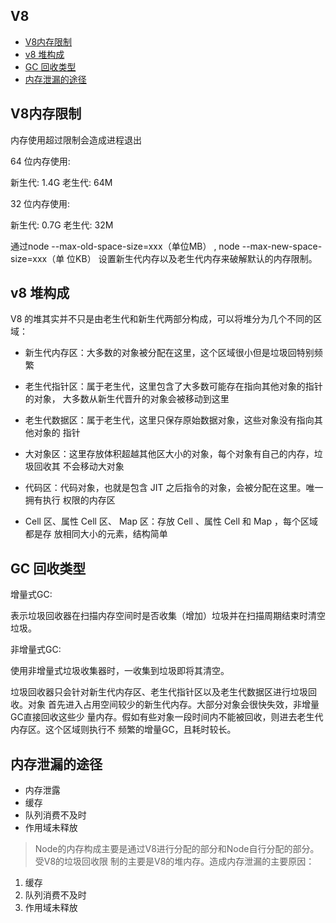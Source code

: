 V8
--


<!-- vim-markdown-toc GFM -->

* [V8内存限制](#v8内存限制)
* [v8 堆构成](#v8-堆构成)
* [GC 回收类型](#gc-回收类型)
* [内存泄漏的途径](#内存泄漏的途径)

<!-- vim-markdown-toc -->

## V8内存限制

内存使用超过限制会造成进程退出

64 位内存使用:

新生代: 1.4G
老生代: 64M

32 位内存使用:

新生代: 0.7G
老生代: 32M

通过node --max-old-space-size=xxx（单位MB） , node --max-new-space-size=xxx（单
位KB） 设置新生代内存以及老生代内存来破解默认的内存限制。


## v8 堆构成

V8 的堆其实并不只是由老生代和新生代两部分构成，可以将堆分为几个不同的区域：

- 新生代内存区：大多数的对象被分配在这里，这个区域很小但是垃圾回特别频繁

- 老生代指针区：属于老生代，这里包含了大多数可能存在指向其他对象的指针的对象，
  大多数从新生代晋升的对象会被移动到这里

- 老生代数据区：属于老生代，这里只保存原始数据对象，这些对象没有指向其他对象的
  指针

- 大对象区：这里存放体积超越其他区大小的对象，每个对象有自己的内存，垃圾回收其
  不会移动大对象

- 代码区：代码对象，也就是包含 JIT 之后指令的对象，会被分配在这里。唯一拥有执行
  权限的内存区

- Cell 区、属性 Cell 区、 Map 区：存放 Cell 、属性 Cell 和 Map ，每个区域都是存
  放相同大小的元素，结构简单

## GC 回收类型

增量式GC:

表示垃圾回收器在扫描内存空间时是否收集（增加）垃圾并在扫描周期结束时清空垃圾。

非增量式GC:

使用非增量式垃圾收集器时，一收集到垃圾即将其清空。

垃圾回收器只会针对新生代内存区、老生代指针区以及老生代数据区进行垃圾回收。对象
首先进入占用空间较少的新生代内存。大部分对象会很快失效，非增量GC直接回收这些少
量内存。假如有些对象一段时间内不能被回收，则进去老生代内存区。这个区域则执行不
频繁的增量GC，且耗时较长。

## 内存泄漏的途径

- 内存泄露
- 缓存
- 队列消费不及时
- 作用域未释放

> Node的内存构成主要是通过V8进行分配的部分和Node自行分配的部分。受V8的垃圾回收限
> 制的主要是V8的堆内存。造成内存泄漏的主要原因：

1. 缓存
2. 队列消费不及时
3. 作用域未释放
